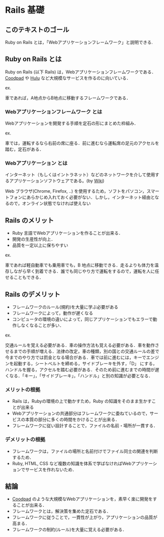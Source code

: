 # Rails 基礎

## このテキストのゴール

Ruby on Rails とは，「Webアプリケーションフレームワーク」と説明できる.

## Ruby on Rails とは

Ruby on Rails (以下 Rails) は，Webアプリケーションフレームワークである．[Coodpad](https://cookpad.com/) や [Hulu](https://www.happyon.jp/) など大規模なサービスを作るのに向いている．

ex.

車であれば，A地点からB地点に移動するフレームワークである．

### Webアプリケーションフレームワーク とは

Webアプリケーションを開発する手順を定石の形にまとめた枠組み．

ex.

車では，運転するなら右前の席に座る．前に進むなら運転席の足元のアクセルを踏む，定石がある．

### Webアプリケーション とは

インターネット（もしくはイントラネット）などのネットワークを介して使用するアプリケーションソフトウェアである。(by [Wiki](https://ja.wikipedia.org/wiki/%E3%82%A6%E3%82%A7%E3%83%96%E3%82%A2%E3%83%97%E3%83%AA%E3%82%B1%E3%83%BC%E3%82%B7%E3%83%A7%E3%83%B3))

Web ブラウザ(Chrome, Firefox, ..) を使用するため，ソフトをパソコン，スマートフォンにあらかじめ入れておく必要がない．しかし，インターネット経由となるので，オンライン状態でなければ使えない 

## Rails のメリット

* Ruby 言語でWebアプリケーションを作ることが出来る．
* 開発の生産性が向上．
* 品質を一定以上に保ちやすい

ex.

車であれば軽自動車でも乗用車でも，B 地点に移動できる．走るよりも体力を温存しながら早く到着できる．誰でも同じやり方で運転をするので，運転を人に任せることもできる．

## Rails のデメリット

* フレームワークのルール(規約)を大量に学ぶ必要がある
* フレームワークによって，動作が遅くなる
* コンピュータの環境の違いによって，同じアプリケーションでもエラーで動作しなくなることが多い．

ex.

交通ルールを覚える必要がある．車の操作方法も覚える必要がある．車を動作させるまでの手順が増える．法律の改定，車の種類，別の国との交通ルールの差で今までのやり方では罰金となる場合がある．車では前に進むには，キーでエンジンを起動する，シートベルトを締める，サイドブレーキを外す，「D」 にする，ハンドルを握る，アクセルを踏む必要がある．そのため前に進むまでの時間が遅くなる．「キー」，「サイドブレーキ」，「ハンドル」と別の知識が必要となる．

### メリットの根拠

* Rails は，Rubyの環境の上で動かすため，Ruby の知識をそのまま生かすことが出来る
* Webアプリケーションの共通部分はフレームワークに委ねているので，サービスの本質の部分に多くの時間をかけることが出来る．
* フレームワークに従い設計することで，ファイルの名前・場所が一貫する．

### デメリットの根拠

* フレームワークは，ファイルの場所と名前付けでファイル同士の関連を判断するため．
* Ruby, HTML, CSS など複数の知識を体系で学ばなければWebアプリケーションでサービスを作れないため．

## 結論

* [Coodpad](https://cookpad.com/) のような大規模なWebアプリケーションを，素早く楽に開発をすることが出来る．
* フレームワークとは，解決策を集めた定石である．
* フレームワークに従うことで，一貫性が上がり，アプリケーションの品質が高まる．
* フレームワークの制約(ルール)を大量に覚える必要がある．
